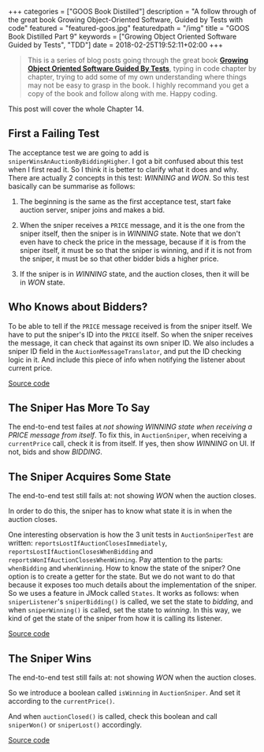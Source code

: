 +++
categories = ["GOOS Book Distilled"]
description = "A follow through of the great book Growing Object-Oriented Software, Guided by Tests with code"
featured = "featured-goos.jpg"
featuredpath = "/img"
title = "GOOS Book Distilled Part 9"
keywords = ["Growing Object Oriented Software Guided by Tests", "TDD"]
date = 2018-02-25T19:52:11+02:00
+++

>This is a series of blog posts going through the great book [**Growing Object Oriented Software Guided By Tests**](https://www.amazon.com/Growing-Object-Oriented-Software-Guided-Tests/dp/0321503627), typing in code chapter by chapter, trying to add some of my own understanding where things may not be easy to grasp in the book. I highly recommand you get a copy of the book and follow along with me. Happy coding.

This post will cover the whole Chapter 14.

## First a Failing Test

The acceptance test we are going to add is `sniperWinsAnAuctionByBiddingHigher`. I got a bit confused about this test when I first read it. So I think it is better to clarify what it does and why. There are actually 2 concepts in this test: *WINNING* and *WON*. So this test basically can be summarise as follows:

1. The beginning is the same as the first acceptance test, start fake auction server, sniper joins and makes a bid.

2. When the sniper receives a `PRICE` message, and it is the one from the sniper itself, then the sniper is in *WINNING* state. Note that we don't even have to check the price in the message, because if it is from the sniper itself, it must be so that the sniper is winning, and if it is not from the sniper, it must be so that other bidder bids a higher price.

2. If the sniper is in *WINNING* state, and the auction closes, then it will be in *WON* state.

## Who Knows about Bidders?

To be able to tell if the `PRICE` message received is from the sniper itself. We have to put the sniper's ID into the `PRICE` itself. So when the sniper receives the message, it can check that against its own sniper ID. We also includes a sniper ID field in the `AuctionMessageTranslator`, and put the ID checking logic in it. And include this piece of info when notifying the listener about current price.

[Source code](https://github.com/lvguowei/GOOS/commit/176add884866a042a0e607b99c3852e18df481b6)

## The Sniper Has More To Say

The end-to-end test failes at *not showing WINNING state when receiving a PRICE message from itself*.
To fix this, in `AuctionSniper`, when receiving a `currentPrice` call, check it is from itself. If yes, then show *WINNING* on UI. If not, bids and show *BIDDING*.

## The Sniper Acquires Some State

The end-to-end test still fails at: not showing *WON* when the auction closes.

In order to do this, the sniper has to know what state it is in when the auction closes.


One interesting observation is how the 3 unit tests in `AuctionSniperTest` are written: `reportsLostIfAuctionClosesImmediately`, `reportsLostIfAuctionClosesWhenBidding` and `reportsWonIfAuctionClosesWhenWinning`. Pay attention to the parts: `whenBidding` and `whenWinning`. How to know the state of the sniper? One option is to create a getter for the state. But we do not want to do that because it exposes too much details about the implementation of the sniper. So we uses a feature in JMock called `States`. It works as follows: when `sniperListener`'s `sniperBidding()` is called, we set the state to *bidding*, and when `sniperWinning()` is called, set the state to *winning*. In this way, we kind of get the state of the sniper from how it is calling its listener.

[Source code](https://github.com/lvguowei/GOOS/commit/44073ae743d8873f48cea6b8d3f51a3228c49a7a)

## The Sniper Wins

The end-to-end test still fails at: not showing *WON* when the auction closes.

So we introduce a boolean called `isWinning` in `AuctionSniper`. And set it according to the `currentPrice()`.

And when `auctionClosed()` is called, check this boolean and call `sniperWon()` or `sniperLost()` accordingly.

[Source code](https://github.com/lvguowei/GOOS/commit/c3976c7615fe3d8a0f02d8ca4ba5f81cf7ee55a3)
